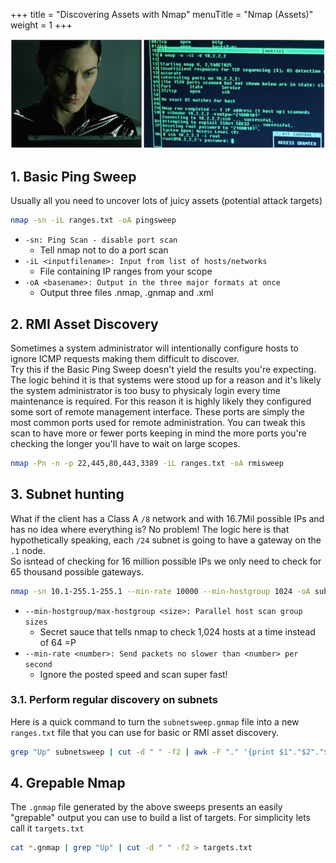 +++
title = "Discovering Assets with Nmap"
menuTitle = "Nmap (Assets)"
weight = 1
+++

![](./trinity.png)

## 1. Basic Ping Sweep
Usually all you need to uncover lots of juicy assets (potential attack targets)

```bash
nmap -sn -iL ranges.txt -oA pingsweep
```
 * `-sn: Ping Scan - disable port scan`
   * Tell nmap not to do a port scan
 * `-iL <inputfilename>: Input from list of hosts/networks`
   * File containing IP ranges from your scope
 * `-oA <basename>: Output in the three major formats at once`
   * Output three files .nmap, .gnmap and .xml

## 2. RMI Asset Discovery
Sometimes a system administrator will intentionally configure hosts to ignore ICMP requests making them difficult to discover.  
Try this if the Basic Ping Sweep doesn't yield the results you're expecting.
The logic behind it is that systems were stood up for a reason and it's likely the system administrator is too busy to physicaly login 
every time maintenance is required. 
For this reason it is highly likely they configured some sort of remote management interface. These ports are simply the most common ports used for remote administration.
You can tweak this scan to have more or fewer ports keeping in mind the more ports you're checking the longer you'll have to wait on large scopes.

```bash
nmap -Pn -n -p 22,445,80,443,3389 -iL ranges.txt -oA rmisweep
```

## 3. Subnet hunting
What if the client has a Class A `/8` network and with 16.7Mil possible IPs and has no idea where everything is?  No problem!
The logic here is that hypothetically speaking, each `/24` subnet is going to have a gateway on the `.1` node.  
So isntead of checking for 16 million possible IPs we only need to check for 65 thousand possible gateways.

```bash
nmap -sn 10.1-255.1-255.1 --min-rate 10000 --min-hostgroup 1024 -oA subnetsweep
```
* `--min-hostgroup/max-hostgroup <size>: Parallel host scan group sizes`
  * Secret sauce that tells nmap to check 1,024 hosts at a time instead of 64 =P
* `--min-rate <number>: Send packets no slower than <number> per second`
  * Ignore the posted speed and scan super fast!

[//]:![](./docbrown1.jpg)

### 3.1. Perform regular discovery on subnets
Here is a quick command to turn the `subnetsweep.gnmap` file into a new `ranges.txt` file that you can use for basic or RMI asset discovery.

```bash
grep "Up" subnetsweep | cut -d " " -f2 | awk -F "." '{print $1"."$2"."$3".0/24"}' > ranges.txt
```


## 4. Grepable Nmap
The `.gnmap` file generated by the above sweeps presents an easily "grepable" output you can use to build a list of targets.  For simplicity lets call it `targets.txt`

```bash
cat *.gnmap | grep "Up" | cut -d " " -f2 > targets.txt
```
